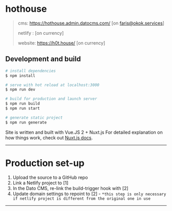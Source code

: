 # hothouse

> cms: https://hothouse.admin.datocms.com/ [on faris@okok.services]
> 
> netlify : [on currency]
> 
> website: https://h0t.house/ [on currency]



## Development and build 

``` bash
# install dependencies
$ npm install

# serve with hot reload at localhost:3000
$ npm run dev

# build for production and launch server
$ npm run build
$ npm run start

# generate static project
$ npm run generate
```

Site is written and built with Vue.JS 2 + Nuxt.js
For detailed explanation on how things work, check out [Nuxt.js docs](https://nuxtjs.org).

----
# Production set-up
1. Upload the source to a GitHub repo
2. Link a Netlify project to [1] 
3. In the Dato CMS, re-link the build-trigger hook with [2]
4. Update domain settings to repoint to [2] - `*this step is only necessary if netlify project is different from the original one in use`

 
 
 
----
